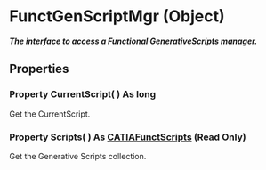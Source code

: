 # FunctGenScriptMgr (Object)

**_The interface to access a Functional GenerativeScripts manager._**

## Properties

### Property **CurrentScript**( ) As long

Get the CurrentScript.  
### Property **Scripts**( ) As [CATIAFunctScripts](../CATFunctSystemItf/interface_FunctScripts_31940.md) (Read Only)

Get the Generative Scripts collection.